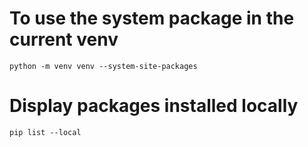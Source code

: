 # To use the system package in the current venv
`python -m venv venv --system-site-packages`

# Display packages installed locally
`pip list --local`
